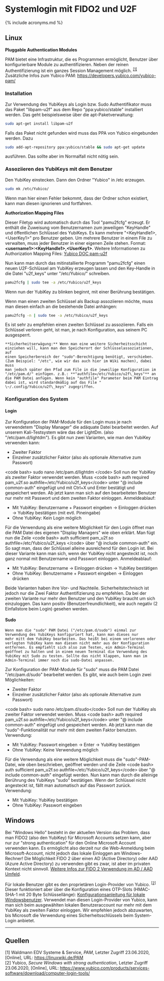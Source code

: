 # Systemlogin mit FIDO2 und U2F

{% include acronyms.md %}

## Linux

**Pluggable Authentication Modules**

PAM bietet eine Infrastruktur, die es Programmen ermöglicht, Benutzer
über konfigurierbare Module zu authentifizieren. Neben der reinen
Authentifizierung ist ein ganzes Session Management möglich.
<sup>[\[1\]](#quellen)</sup> Zusätzliche Infos zum Yubico PAM:
<https://developers.yubico.com/yubico-pam/>

### Installation

Zur Verwendung des YubiKeys als Login bzw. Sudo Authentifikator muss das
Paket "libpam-u2f" aus dem Repo "ppa:yubico/stable" installiert werden.
Das geht beispielsweise über die apt-Paketverwaltung:

``` bash
sudo apt-get install libpam-u2f
```

Falls das Paket nicht gefunden wird muss das PPA von Yubico eingebunden
werden. Dazu

``` bash
sudo add-apt-repository ppa:yubico/stable && sudo apt-get update
```

ausführen. Das sollte aber im Normalfall nicht nötig sein.

### Assoziieren des YubiKeys mit dem Benutzer

Den YubiKey einstecken. Dann den Ordner "Yubico" in /etc erzeugen.

``` bash
sudo mk /etc/Yubico/ 
```

Wenn man hier einen Fehler bekommt, dass der Ordner schon existiert,
kann man diesen ignorieren und fortfahren.

**Authorization Mapping Files**

Dieser Filetyp wird automatisch durch das Tool "pamu2fcfg" erzeugt. Er
enthält die Zuweisung vom Benutzernamen zum jeweiligen "KeyHandle" und
öffentlichen Schlüssel des YubiKeys. Es kann mehrere
"\<KeyHandle1\>,\<UserKey1\>" pro Benutzer geben. Um mehrere Benutzer in
einem File zu verwalten, muss jeder Benutzer in einer eigenen Zeile
stehen. Format: **<username1\>:\<KeyHandle1\>,\<UserKey1\>**.
Weitere Informationen zu Authorization Mapping Files: [Yubico DOC
pam-u2f](https://developers.yubico.com/pam-u2f/#files)

Nun kann man durch das mitinstallierte Programm "pamu2fcfg" einen neuen
U2F-Schlüssel am YubiKey erzeugen lassen und den Key-Handle in die Datei
"u2f\_keys" unter "/etc/Yubico/" schreiben.

``` bash
pamu2fcfg | sudo tee -a /etc/Yubico/u2f_keys
```

Wenn nun der YubiKey zu blinken beginnt, mit einer Berührung bestätigen.

Wenn man einen zweiten Schlüssel als Backup assoziieren möchte, muss man
diesen einfach an die bestehende Datei anhängen:

``` bash
pamu2fcfg -n | sudo tee -a /etc/Yubico/u2f_keys
```

Es ist sehr zu empfehlen einen zweiten Schlüssel zu assoziieren. Falls
ein Schlüssel verloren geht, ist man, je nach Konfiguration, aus seinem
PC ausgesperrt.

```tip
**Sicherheitserwägung:** Wenn man eine weitere Sicherheitsschicht
einziehen will, kann man den Speicherort der Schlüsselassoziationen, auf
einen Speicherbereich der "sudo"-Berechtigung benötigt, verschieben.
(Zum Beispiel: "/etc", wie wir das auch hier im Wiki machen), dabei muss
man jedoch später den Pfad zum File in die jeweilige Konfiguration im
"/etc/pam.d/" einfügen. z.B.: **"authfile=/etc/Yubico/u2f\_keys"** an
die PAM Datei anfügen. Wenn kein "authfile" Parameter beim PAM Eintrag
dabei ist, wird standardmäßig auf das File "
\~/.config/Yubico/u2f\_keys" zugegriffen.
```


### Konfiguration des System

#### Login

Zur Konfiguration der PAM-Module für den Login muss je nach verwendetem
"Display Manager" die adäquate Datei bearbeitet werden. Auf unserem
Kali-Testsystem wäre das der LightDm. (also "/etc/pam.d/lightdm"). Es
gibt nun zwei Varianten, wie man den YubiKey verwenden kann:

  - Zweiter Faktor
  - Einzelner zusätzlicher Faktor (also als optionale Alternative zum
    Passwort)

\<code bash\> sudo nano /etc/pam.d/lightdm \</code\> Soll nun der
YubiKey als zweiter Faktor verwendet werden. Muss \<code bash\> auth
required pam\_u2f.so authfile=/etc/Yubico/u2f\_keys\</code\> unter
"@ include common-auth" eingefügt und mit Ctrl+X und Enter bestätigt und
gespeichert werden. Ab jetzt kann man sich auf den bearbeiteten Benutzer
nur mehr mit Passwort und dem zweiten Faktor einloggen. Anmeldeablauf:

  - Mit YubiKey: Benutzername + Passwort eingeben -\> Einloggen drücken
    -\> YubiKey bestätigen (mit evtl. Pineingabe)
  - Ohne YubiKey: Kein Login möglich

Für die Verwendung als eine weitere Möglichkeit für den Login öffnet man
die PAM Datei des eigenen "Display Managers" wie oben erklärt. Man fügt
nun die Zeile \<code bash\> auth sufficient pam\_u2f.so
authfile=/etc/Yubico/u2f\_keys \</code\> über "@ include common-auth"
ein. So sagt man, dass der Schlüssel alleine ausreichend für den Login
ist. Bei dieser Variante kann man sich, wenn der YubiKey nicht
angesteckt ist, noch ganz normal mit Benutzername und Passwort
einloggen. Anmeldeablauf:

  - Mit YubiKey: Benutzername -\> Einloggen drücken -\> YubiKey
    bestätigen
  - Ohne YubiKey: Benutzername + Passwort eingeben -\> Einloggen drücken

Beide Varianten haben ihre Vor- und Nachteile. Sicherheitstechnisch ist
jedoch nur die Zwei Faktor Authentifizierung zu empfehlen. Da bei der
zweiten Variante nur mehr den Benutzer und den YubiKey braucht um sich
einzuloggen. Das kann positiv (Benutzerfreundlichkeit), wie auch negativ
(2 Einfallstore beim Login) gesehen werden.

#### Sudo

```warning
Wenn man die "sudo" PAM Datei ("/etc/pam.d/sudo") einmal zur Verwendung des YubiKeys konfiguriert hat, kann man dieses nur
mehr mitt dem YubiKey bearbeiten. Das heißt bei einem verlorenen oder
verlegten YubiKey kann man diesen nicht mehr aus der Konfiguration
entfernen. Es empfiehlt sich also zum Testen, ein Admin-Terminal
geöffnet zu halten und in einem neuen Terminal die Verwendung des
YubiKey mit Sudo zu testen. Sollte das nicht klappen, kann man im
Admin-Terminal immer noch die sudo-Datei anpassen.
```

Zur Konfiguration der PAM-Module für "sudo" muss die PAM Datei
"/etc/pam.d/sudo" bearbeitet werden. Es gibt, wie auch beim Login zwei
Möglichkeiten:

  - Zweiter Faktor
  - Einzelner zusätzlicher Faktor (also als optionale Alternative zum
    Passwort)

\<code bash\> sudo nano /etc/pam.d/sudo\</code\> Soll nun der YubiKey
als zweiter Faktor verwendet werden. Muss \<code bash\> auth required
pam\_u2f.so authfile=/etc/Yubico/u2f\_keys\</code\> unter "@ include
common-auth" eingefügt und gespeichert werden. Ab jetzt kann man die
"sudo"-Funktionalität nur mehr mit dem zweiten Faktor benutzen.
Verwendung:

  - Mit YubiKey: Passwort eingeben -\> Enter -\> YubiKey bestätigen
  - Ohne YubiKey: Keine Verwendung möglich

Für die Verwendung als eine weitere Möglichkeit muss die
"sudo"-PAM-Datei, wie oben beschrieben, geöffnet werden und die Zeile
\<code bash\> auth sufficient pam\_u2f.so
authfile=/etc/Yubico/u2f\_keys\</code\> über "@ include common-auth"
eingefügt werden. Nun kann man durch die alleinige Berührung des
YubiKeys "sudo" bestätigen. Wenn der Schlüssel nicht angesteckt ist,
fällt man automatisch auf das Passwort zurück. Verwendung:

  - Mit YubiKey: YubiKey bestätigen
  - Ohne YubiKey: Passwort eingeben

## Windows

Bei "Windows Hello" besteht in der aktuellen Version das Problem, dass
man FIDO2 (also den YubiKey) für Microsoft Accounts setzen kann, aber
nur zur "strong authentication" für den Online Microsoft Account
verwenden kann. Es ermöglicht also derzeit nur die Web-Anmeldung beim
Microsoft-Account, nicht jedoch das lokale Einloggen am
Windows-Rechner\! Die Möglichkeit FIDO 2 über einen AD (Active
Directory) oder AAD (Azure Active Directory) zu verwenden gibt es zwar,
ist aber im privaten Kontext nicht sinnvoll. [Weitere Infos zur FIDO 2
Verwendung im AD / AAD
Umfeld](https://YubiKeyWiki/docs.microsoft.com/en-us/azure/active-directory/authentication/concept-authentication-passwordless#fido2-security-keys).

Für lokale Benutzer gibt es den proprietären Login-Provider von Yubico.
<sup>[\[2\]](#quellen)</sup> Dieser funktioniert aber über die
Konfiguration eines OTP-Slots (HMAC-SHA-1 mit 20 Byte Schlüssellänge):
[Konfigurationsanleitung für lokale
Windowsbenutzer](https://support.yubico.com/support/solutions/articles/15000028729-yubico-login-for-windows-configuration-guide).
Verwendet man diesen Login-Provider von Yubico, kann man sich beim
ausgewählten lokalen Benutzeraccount nur mehr mit dem YubiKey als
zweiten Faktor einloggen. Wir empfehlen jedoch abzuwarten, bis Microsoft
die Verwendung eines Sicherheitsschlüssels beim System-Login anbietet.

-----

## Quellen

\[1\] Waldmann EDV Systeme & Service, *PAM*, Letzter Zugriff 23.06.2020,
\[Online\], URL: <https://linuxwiki.de/PAM>  
\[2\] Yubico, *Secure Windows with strong authentication*, Letzter
Zugriff 23.06.2020, \[Online\], URL:
<https://www.yubico.com/products/services-software/download/computer-login-tools/>
